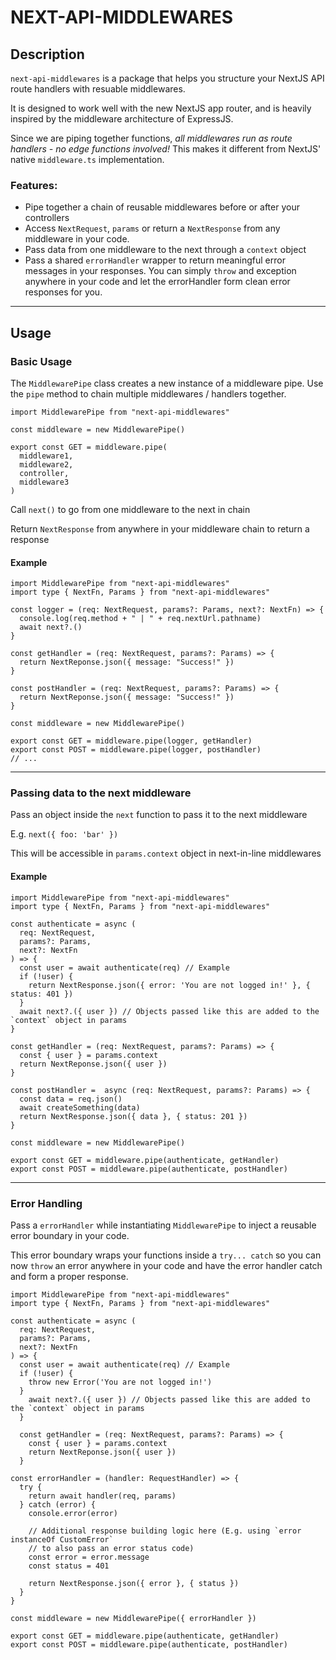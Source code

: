 # NEXT-API-MIDDLEWARES

## Description

`next-api-middlewares` is a package that helps you structure your NextJS API route handlers with resuable middlewares.

It is designed to work well with the new NextJS app router, and is heavily inspired by the middleware architecture of ExpressJS.

Since we are piping together functions, *all middlewares run as route handlers - no edge functions involved!* This makes it different from NextJS' native `middleware.ts` implementation.

### Features:

- Pipe together a chain of reusable middlewares before or after your controllers
- Access `NextRequest`, `params` or return a `NextResponse` from any middleware in your code.
- Pass data from one middleware to the next through a `context` object
- Pass a shared `errorHandler` wrapper to return meaningful error messages in your responses. You can simply `throw` and exception anywhere in your code and let the errorHandler form clean error responses for you.

---

## Usage

### Basic Usage

The `MiddlewarePipe` class creates a new instance of a middleware pipe. Use the `pipe` method to chain multiple middlewares / handlers together.

```tsx
import MiddlewarePipe from "next-api-middlewares"

const middleware = new MiddlewarePipe()

export const GET = middleware.pipe(
  middleware1,
  middleware2,
  controller,
  middleware3
)
```

Call `next()` to go from one middleware to the next in chain

Return `NextResponse` from anywhere in your middleware chain to return a response

#### Example

```tsx
import MiddlewarePipe from "next-api-middlewares"
import type { NextFn, Params } from "next-api-middlewares"

const logger = (req: NextRequest, params?: Params, next?: NextFn) => {
  console.log(req.method + " | " + req.nextUrl.pathname)
  await next?.()
}

const getHandler = (req: NextRequest, params?: Params) => {
  return NextReponse.json({ message: "Success!" })
}

const postHandler = (req: NextRequest, params?: Params) => {
  return NextReponse.json({ message: "Success!" })
}

const middleware = new MiddlewarePipe()

export const GET = middleware.pipe(logger, getHandler)
export const POST = middleware.pipe(logger, postHandler)
// ...
```

---

### Passing data to the next middleware

Pass an object inside the `next` function to pass it to the next middleware

E.g. `next({ foo: 'bar' })`

This will be accessible in `params.context` object in next-in-line middlewares

#### Example
```tsx
import MiddlewarePipe from "next-api-middlewares"
import type { NextFn, Params } from "next-api-middlewares"

const authenticate = async (
  req: NextRequest,
  params?: Params,
  next?: NextFn
) => {
  const user = await authenticate(req) // Example
  if (!user) {
    return NextResponse.json({ error: 'You are not logged in!' }, { status: 401 })
  }
  await next?.({ user }) // Objects passed like this are added to the `context` object in params
}

const getHandler = (req: NextRequest, params?: Params) => {
  const { user } = params.context
  return NextReponse.json({ user })
}

const postHandler =  async (req: NextRequest, params?: Params) => {
  const data = req.json()
  await createSomething(data)
  return NextResponse.json({ data }, { status: 201 })
}

const middleware = new MiddlewarePipe()

export const GET = middleware.pipe(authenticate, getHandler)
export const POST = middleware.pipe(authenticate, postHandler)
```

---

### Error Handling

Pass a `errorHandler` while instantiating `MiddlewarePipe` to inject a reusable error boundary in your code.

This error boundary wraps your functions inside a `try... catch` so you can now `throw` an error anywhere in your code and have the error handler catch and form a proper response.

```tsx
import MiddlewarePipe from "next-api-middlewares"
import type { NextFn, Params } from "next-api-middlewares"

const authenticate = async (
  req: NextRequest,
  params?: Params,
  next?: NextFn
) => {
  const user = await authenticate(req) // Example
  if (!user) {
    throw new Error('You are not logged in!')
  }
    await next?.({ user }) // Objects passed like this are added to the `context` object in params
  }

  const getHandler = (req: NextRequest, params?: Params) => {
    const { user } = params.context
    return NextReponse.json({ user })
  }

const errorHandler = (handler: RequestHandler) => {
  try {
    return await handler(req, params)
  } catch (error) {
    console.error(error)

    // Additional response building logic here (E.g. using `error instanceOf CustomError`
    // to also pass an error status code)
    const error = error.message
    const status = 401

    return NextResponse.json({ error }, { status })
  }
}

const middleware = new MiddlewarePipe({ errorHandler })

export const GET = middleware.pipe(authenticate, getHandler)
export const POST = middleware.pipe(authenticate, postHandler)
```
